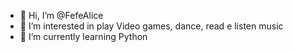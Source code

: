 - 👋 Hi, I’m @FefeAlice
- 👀 I’m interested in play Video games, dance, read e listen music
- 🌱 I’m currently learning Python
<!---
FefeAlice/FefeAlice is a ✨ special ✨ repository because its `README.md` (this file) appears on your GitHub profile.
You can click the Preview link to take a look at your changes.
--->
